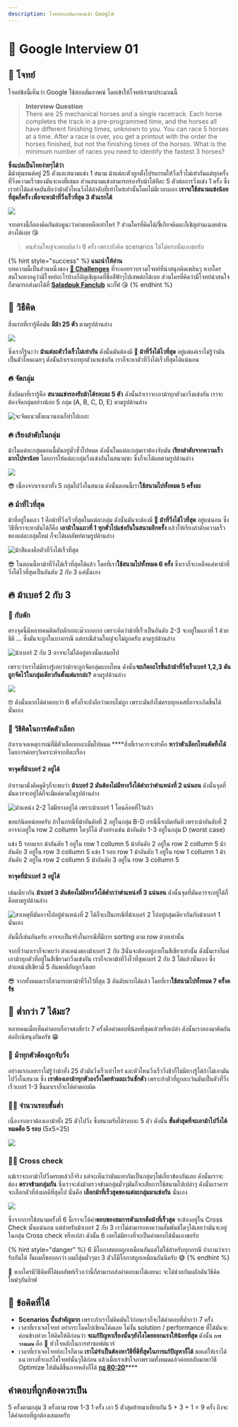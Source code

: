 ```yaml
---
description: โจทย์สอบสัมภาษณ์เข้า Google
---
```


# 🐴 Google Interview 01

## 🥳 โจทย์

โจทย์ข้อนี้เห็นว่า Google ใช้สอบสัมภาษณ์ โดยเข้าให้โจทย์เรามาประมาณนี้

> **Interview Question**  
> There are 25 mechanical horses and a single racetrack. Each horse completes the track in a pre-programmed time, and the horses all have different finishing times, unknown to you. You can race 5 horses at a time. After a race is over, you get a printout with the order the horses finished, but not the finishing times of the horses. What is the minimum number of races you need to identify the fastest 3 horses?

**ซึ่งแปลเป็นไทยง่ายๆได้ว่า**  
มีม้าหุ่นยนต์อยู่ 25 ตัวและสนามแข่ง 1 สนาม ม้าแต่ละตัวถูกตั้งโปรแกรมให้วิ่งเร็วไม่เท่ากันแต่ทุกครั้งที่วิ่งความเร็วของมันจะคงที่เสมอ ส่วนสนามแข่งสามารถรองรับม้าได้ทีละ 5 ตัวต่อการวิ่งแข่ง 1 ครั้ง ซึ่งเราทำได้แค่จดบันทึกว่าม้าตัวไหนวิ่งได้ลำดับที่เท่าไหร่เท่านั้นโดยไม่มีเวลาบอก **เราจะใช้สนามแข่งน้อยที่สุดกี่ครั้ง เพื่อจะหาม้าที่วิ่งเร็วที่สุด 3 ตัวแรกได้**

![](../../.gitbook/assets/google-interview.png)

จากตรงนี้ก็ลองคิดกันต่อดูนะว่าคำตอบคือเท่าไหร่ ? ส่วนใครที่คิดได้/ขี้เกียจคิดละก็เชิญอ่านเฉลยด้านล่างได้เบย 😘

> คนส่วนใหญ่จะตอบผิดว่า 6 ครั้ง เพราะยังคิด scenarios ได้ไม่ครบนั่นเองขอรับ

{% hint style="success" %}
**แนะนำให้อ่าน**  
บทความนี้เป็นส่วนหนึ่งของ [**🧠 Challenges**](https://www.saladpuk.com/puzzle/challenges) ที่จะคอยรวบรวมโจทย์ที่น่าสนุกคิดเพลินๆ หากใครสนใจอยากดูว่ามีโจทย์อะไรบ้างก็อัญเชิญกดที่ชื่อสีฟ้าๆไปเสพต่อได้เบย ส่วนใครที่คิดว่ามีโจทย์น่าสนใจก็สามารถส่งมาได้ที่ [**Saladpuk Fanclub**](https://www.facebook.com/mr.saladpuk) นะกั๊ฟ 😘
{% endhint %}

## 🤠 วิธีคิด

สิ่งแรกที่เรารู้คือมัน **มีม้า 25 ตัว** ตามรูปด้านล่าง

![](../../.gitbook/assets/image%20%281253%29.png)

ซึ่งเราก็รู้นะว่า **ม้าแต่ละตัววิ่งเร็วไม่เท่ากัน** ดังนั้นมันต้องมี **🐎 ม้าที่วิ่งได้ไวที่สุด** อยู่แต่แค่เราไม่รู้ว่ามันเป็นตัวไหนเฉยๆ ดังนั้นถ้าเราเอาทุกตัวมาแข่งกัน เราก็จะหาตัวที่วิ่งได้เร็วที่สุดได้แน่นอน

### 🔥 จัดกลุ่ม

สิ่งถัดมาที่เรารู้คือ **สนามแข่งรองรับม้าได้รอบละ 5 ตัว** ดังนั้นถ้าเราจะเอาม้าทุกตัวมาวิ่งแข่งกัน เราจะต้องจัดกลุ่มอย่างน้อย 5 กลุ่ม \(A, B, C, D, E\) ตามรูปด้านล่าง

![&#xE08;&#xE30;&#xE08;&#xE31;&#xE14;&#xE41;&#xE19;&#xE27;&#xE15;&#xE31;&#xE49;&#xE07;&#xE41;&#xE19;&#xE27;&#xE19;&#xE2D;&#xE19;&#xE01;&#xE47;&#xE17;&#xE33;&#xE44;&#xE1B;&#xE40;&#xE16;&#xE2D;&#xE30;](../../.gitbook/assets/image%20%281254%29.png)

### 🔥 เรียงลำดับในกลุ่ม

ม้าในแต่ละกลุ่มตอนนี้มันอยู่มั่วซั่วไปหมด ดังนั้นในแต่ละกลุ่มเราต้องจับมัน **เรียงลำดับจากความเร็วมากไปหาน้อย** โดยการให้แต่ละกลุ่มวิ่งแข่งกันในสนามซะ ซึ่งก็จะได้ผลตามรูปด้านล่าง

![](../../.gitbook/assets/image%20%281256%29.png)

😎 เนื่องจากเราเอาทั้ง 5 กลุ่มไปวิ่งในสนาม ดังนั้นตอนนี้เรา**ใช้สนามไปทั้งหมด 5 ครั้งละ**

### **🔥 ม้าที่ไวที่สุด**

ม้าที่อยู่ในแถว 1 คือม้าที่วิ่งเร็วที่สุดในแต่ละกลุ่ม ดังนั้นมันจะต้องมี **🐎 ม้าที่วิ่งได้ไวที่สุด** อยู่แน่นอน ซึ่งวิธีที่เราจะหามันได้ก็คือ **เอาม้าในแถวที่ 1 ทุกตัวไปแข่งกันในสนามอีกครั้ง** แล้วให้เรียงลำดับความเร็วของแต่ละกลุ่มใหม่ ก็จะได้ผลลัพท์ตามรูปด้านล่าง

![&#xE21;&#xE49;&#xE32;&#xE2A;&#xE35;&#xE41;&#xE14;&#xE07;&#xE04;&#xE37;&#xE2D;&#xE15;&#xE31;&#xE27;&#xE17;&#xE35;&#xE48;&#xE27;&#xE34;&#xE48;&#xE07;&#xE44;&#xE14;&#xE49;&#xE40;&#xE23;&#xE47;&#xE27;&#xE17;&#xE35;&#xE48;&#xE2A;&#xE38;&#xE14;](../../.gitbook/assets/image%20%281249%29.png)

😎 ในตอนนี้หาม้าที่วิ่งได้เร็วที่สุดได้แล้ว โดยที่เรา**ใช้สนามไปทั้งหมด 6 ครั้ง** ซึ่งเราก็จะเหลือแค่หาม้าที่วิ่งได้ไวที่สุดเป็นอันดับ 2 กับ 3 แค่นั้นเอง

## **🔥 ม้าเบอร์ 2 กับ 3**

### 👻 กับดัก

ตรงจุดนี้มีหลายคนติดกับดักเยอะม๊วกกกกก เพราะคิดว่าม้าที่เร็วเป็นอันดับ 2-3 จะอยู่ในแถวที่ 1 ด้วยชิมิ ... ซึ่งมันจะถูกในบางกรณี แต่กรณีส่วนใหญ่จะไม่ถูกครับ ตามรูปด้านล่าง

![&#xE21;&#xE49;&#xE32;&#xE40;&#xE1A;&#xE2D;&#xE23;&#xE4C; 2 &#xE01;&#xE31;&#xE1A; 3 &#xE2D;&#xE32;&#xE08;&#xE08;&#xE30;&#xE44;&#xE21;&#xE48;&#xE44;&#xE14;&#xE49;&#xE2D;&#xE22;&#xE39;&#xE48;&#xE15;&#xE23;&#xE07;&#xE19;&#xE31;&#xE49;&#xE19;&#xE40;&#xE2A;&#xE21;&#xE2D;&#xE44;&#xE1B;](../../.gitbook/assets/image%20%281251%29.png)

เพราะว่าเราไม่มีทางรู้เลยว่าม้าจะถูกจัดกลุ่มแบบไหน ดังนั้น**จะเกิดอะไรขึ้นถ้าม้าที่วิ่งเร็วเบอร์ 1,2,3 ดันถูกจัดไว้ในกลุ่มเดียวกันตั้งแต่แรกล่ะ?** ตามรูปด้านล่าง

![](../../.gitbook/assets/image%20%281255%29.png)

🤓 ดังนั้นหากได้คำตอบว่า 6 ครั้งก็จะยังถือว่าตอบไม่ถูก เพราะมันยังไม่ครบทุกเคสที่อาจะเกิดขึ้นได้นั่นเอง

### 🤠 วิธีคิดในการตัดตัวเลือก

ถ้าเราเจอเหตุการณ์ที่มีตัวเลือกเยอะเต็มไปหมด ****สิ่งที่เราควรจะทำคือ **หาว่าตัวเลือกไหนตัดทิ้งได้** โดยการค่อยๆวิเคราะห์จากทีละเรื่อง

#### หาจุดที่ม้าเบอร์ 2 อยู่ได้

ถ้าเรามานั่งคิดดูดีๆก็จะพบว่า **ม้าเบอร์ 2 มันต้องไม่มีทางวิ่งได้ตำกว่าตำแหน่งที่ 2 แน่นอน** ดังนั้นจุดที่มันควรจะอยู่ได้ก็จะมีแค่ตามในรูปด้านล่าง

![&#xE15;&#xE33;&#xE41;&#xE2B;&#xE19;&#xE48;&#xE07; 2-2 &#xE44;&#xE21;&#xE48;&#xE21;&#xE35;&#xE17;&#xE32;&#xE07;&#xE2D;&#xE22;&#xE39;&#xE48;&#xE44;&#xE14;&#xE49; &#xE40;&#xE1E;&#xE23;&#xE32;&#xE30;&#xE21;&#xE49;&#xE32;&#xE40;&#xE1A;&#xE2D;&#xE23;&#xE4C; 1 &#xE42;&#xE14;&#xE19;&#xE25;&#xE4A;&#xE2D;&#xE04;&#xE17;&#xE35;&#xE48;&#xE44;&#xE27;&#xE49;&#xE41;&#xE25;&#xE49;&#xE27;](../../.gitbook/assets/image%20%281252%29.png)

ขอแก้นิดหน่อยครับ
ถ้าในกรณีที่ม้าอันดับที่ 2 อยู่ในกลุ่ม B-D กรณีนี้จะผิดทันที เพราะม้าอันดับที่ 2 อาจจะอยู่ใน row 2 collumn ใดๆก็ได้
ตัวอย่างเช่น ม้าอันดับ 1-3 อยู่ในกลุ่ม D (worst case)

แข่ง 5 รอบแรก 
ม้าอันดับ 1 อยู่ใน row 1 collumn 5
ม้าอันดับ 2 อยู่ใน row 2 collumn 5
ม้าอันดับ 3 อยู่ใน row 3 collumn 5
แข่ง 1 รอบ row 1
ม้าอันดับ 1 อยู่ใน row 1 collumn 1
ม้าอันดับ 2 อยู่ใน row 2 collumn 5
ม้าอันดับ 3 อยู่ใน row 3 collumn 5

#### หาจุดที่ม้าเบอร์ 3 อยู่ได้

เช่นเดียวกัน **ม้าเบอร์ 3 มันต้องไม่มีทางวิ่งได้ต่ำกว่าตำแหน่งที่ 3 แน่นอน** ดังนั้นจุดที่มันควรจะอยู่ได้ก็คือตามรูปด้านล่าง

![&#xE2A;&#xE32;&#xE40;&#xE2B;&#xE15;&#xE38;&#xE17;&#xE35;&#xE48;&#xE21;&#xE31;&#xE19;&#xE2D;&#xE32;&#xE08;&#xE44;&#xE1B;&#xE2D;&#xE22;&#xE39;&#xE48;&#xE15;&#xE33;&#xE41;&#xE2B;&#xE19;&#xE48;&#xE07;&#xE17;&#xE35;&#xE48; 2 &#xE44;&#xE14;&#xE49;&#xE01;&#xE47;&#xE08;&#xE30;&#xE40;&#xE1B;&#xE47;&#xE19;&#xE01;&#xE23;&#xE13;&#xE35;&#xE17;&#xE35;&#xE48;&#xE21;&#xE49;&#xE32;&#xE40;&#xE1A;&#xE2D;&#xE23;&#xE4C; 2 &#xE44;&#xE1B;&#xE2D;&#xE22;&#xE39;&#xE48;&#xE01;&#xE25;&#xE38;&#xE48;&#xE21;&#xE40;&#xE14;&#xE35;&#xE22;&#xE27;&#xE01;&#xE31;&#xE19;&#xE01;&#xE31;&#xE1A;&#xE21;&#xE49;&#xE32;&#xE40;&#xE1A;&#xE2D;&#xE23;&#xE4C; 1 &#xE19;&#xE31;&#xE48;&#xE19;&#xE40;&#xE2D;&#xE07;](../../.gitbook/assets/image%20%281250%29.png)

อันนี้ก็เช่นกันครับ อาจจะเป็นจริงในกรณีที่มีการ sorting ตาม row ด้วยเท่านั้น

จากที่ว่ามาเราก็จะพบว่า ตำแหน่งของม้าเบอร์ 2 กับ 3นั่นจะต้องอยู่ภายในสีเขียวเท่านั้น ดังนั้นเราก็แค่เอาม้าทุกตัวที่อยู่ในสีเขียวมาวิ่งแข่งกัน เราก็จะหาม้าที่วิ่งไวที่สุดเบอร์ 2 กับ 3 ได้แล้วนั่นเอง ซึ่งตำแหน่งสีเขียวมี 5 อันพอดีกับลูกวิ่งเลย

😎 จากทั้งหมดเราก็สามารถหาม้าที่วิ่งไว้ที่สุด 3 อันดับแรกได้แล้ว โดยที่เรา**ใช้สนามไปทั้งหมด 7 ครั้งครัช**

## **🤔 ต่ำกว่า 7 ได้มะ?**

หลายคนเมื่อเห็นคำตอบก็อาจสงสัยว่า 7 ครั้งคือคำตอบที่น้อยที่สุดแล้วหรือเปล่า ดังนั้นเราลองมาคิดกันต่ออีกนิสนุงกันครัช 😁

### 🐴 ม้าทุกตัวต้องถูกจับวิ่ง

อย่างแรกเลยเราไม่รู้ว่าม้าทั้ง 25 ตัวมันวิ่งเร็วเท่าไหร่ และตัวไหนวิ่งเร็ววิ่งช้าก็ไม่มีทางรู้ได้ถ้าไม่เอามันไปวิ่งในสนาม ซึ่ง **เราต้องเอาม้าทุกตัวลงวิ่งโดยห้ามละเว้นซักตัว** เพราะถ้าตัวที่ถูกละเว้นมันเป็นตัวที่วิ่งเร็วเบอร์ 1-3 ขึ้นมาเราก็จะได้คำตอบผิด

### 🦸‍♀️ จำนวนรอบขั้นต่ำ

เนื่องจากเราต้องเอาม้าทั้ง 25 ตัวไปวิ่ง ซึ่งสนามรับได้รอบละ 5 ตัว ดังนั้น **ขั้นต่ำสุดที่จะเอาม้าไปวิ่งได้หมดคือ 5 รอบ** \(5x5=25\)

![](../../.gitbook/assets/image%20%281257%29.png)

### 👩‍🔬 Cross check

แม้เราจะเอาม้าไปวิ่งครบแล้วก็จริง แต่จะเห็นว่ามันแยกกันเป็นกลุ่มๆไม่เกี่ยวข้องกันเลย ดังนั้นเราจะต้อง **ตรวจข้ามกลุ่มกัน** ซึ่งเราจะส่งม้าตรวจข้ามกลุ่มมั่วๆมันก็จะเสียการใช้สนามไปเปล่าๆ ดังนั้นเราควรจะเลือกตัวที่ส่งผลดีที่สุดไป นั่นคือ **เลือกม้าที่เร็วสุดของแต่ละกลุ่มมาแข่งกัน** นั่นเอง

![](../../.gitbook/assets/image%20%281258%29.png)

ซึ่งจากการใช้สนามครั้งที่ 6 นี้เราจะได้คำ**ตอบของสมการตัวแรกคือม้าที่เร็วสุด** จะต้องอยู่ใน Cross Check นั้นแน่นอน แต่สำหรับม้าเบอร์ 2 กับ 3 เราไม่สามารถหาความสัมพันธ์ใดๆได้เลยว่ามันจะอยู่ในกลุ่ม Cross check หรือเปล่า ดังนั้น 6 เลยไม่มีทางที่จะเป็นคำตอบได้นั่นเองขอรับ 

{% hint style="danger" %}
6 มีโอกาสตอบถูกเหมือนกันแต่ไม่ใช่สำหรับทุกกรณี ถ้าถามว่าเรารับกันได้ งั้นผมก็ขอบอกว่า ผมก็สุ่มมั่วๆมา 3 ตัวก็มีโอกาสถูกเหมือนกันนิครับ 😅
{% endhint %}

🤠 หากใครมีวิธีคิดที่ได้ผลลัพท์เร็วกว่านี้ก็สามารถส่งคำตอบมาได้เลยนะ จะได้ช่วยกันผลักดันวิธีคิดใหม่ๆกันฮ๊าฟ

## **🎯 ข้อคิดที่ได้**

* **Scenarios นั้นสำคัญมาก** เพราะถ้าเราไม่คิดมันไว้ก่อนเราก็จะได้คำตอบที่ต่ำกว่า 7 ครั้ง
* เวลาที่เราเจอโจทย์ อย่ากระโดดไปเขียนโค้ดเลย ไม่งั้น solution / performance ที่ได้มันจะค่อนข้างห่วย ให้คิดให้ดีก่อนว่า **จะแก้ปัญหาเรื่องนั้นๆยังไงโดยออกแรงให้น้อยที่สุด** ดังนั้น **`การวางแผน`** คือ 💖 หัวใจหลักในการทำซอฟต์แวร์
* เวลาที่เราเจอโจทย์อะไรก็ตาม **เราไม่จำเป็นต้องหาวิธีที่ดีที่สุดในการแก้ปัญหาก็ได้** ขอแค่ให้เราได้แนวทางที่จะแก้ไขโจทย์นั้นๆได้ก่อน แล้วเมื่อเราเข้าใจภาพรวมทั้งหมดแล้วค่อยกลับมาหาวิธี Optimize ให้มันดีขึ้นภายหลังก็ได้ [**กฎ 80:20**](https://www.saladpuk.com/v/tips/80-20)\*\*\*\*

## คำตอบที่ถูกต้องควรเป็น
5 ครั้งตามกลุ่ม
3 ครั้งตาม row 1-3
1 ครั้ง เอา 5 ตัวสุดท้ายมาเทียบกัน
5 + 3 + 1 = 9 ครั้ง ถึงจะได้คำตอบที่ถูกต้องเสมอครับ
